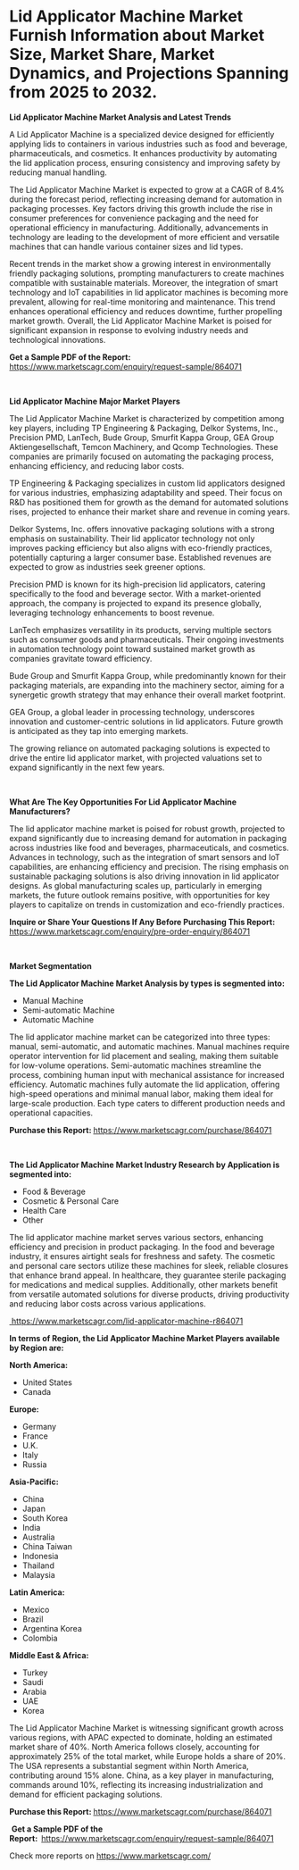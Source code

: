 <p><h1>Lid Applicator Machine Market Furnish Information about Market Size, Market Share, Market Dynamics, and Projections Spanning from 2025 to 2032.</h1></p><p><strong>Lid Applicator Machine Market Analysis and Latest Trends</strong></p>
<p><p>A Lid Applicator Machine is a specialized device designed for efficiently applying lids to containers in various industries such as food and beverage, pharmaceuticals, and cosmetics. It enhances productivity by automating the lid application process, ensuring consistency and improving safety by reducing manual handling.</p><p>The Lid Applicator Machine Market is expected to grow at a CAGR of 8.4% during the forecast period, reflecting increasing demand for automation in packaging processes. Key factors driving this growth include the rise in consumer preferences for convenience packaging and the need for operational efficiency in manufacturing. Additionally, advancements in technology are leading to the development of more efficient and versatile machines that can handle various container sizes and lid types.</p><p>Recent trends in the market show a growing interest in environmentally friendly packaging solutions, prompting manufacturers to create machines compatible with sustainable materials. Moreover, the integration of smart technology and IoT capabilities in lid applicator machines is becoming more prevalent, allowing for real-time monitoring and maintenance. This trend enhances operational efficiency and reduces downtime, further propelling market growth. Overall, the Lid Applicator Machine Market is poised for significant expansion in response to evolving industry needs and technological innovations.</p></p>
<p><strong>Get a Sample PDF of the Report:&nbsp;</strong> <a href="https://www.marketscagr.com/enquiry/request-sample/864071?utm_campaign=2390&utm_medium=2&utm_source=Github&utm_content=ia&utm_term=19022025&utm_id=lid-applicator-machine">https://www.marketscagr.com/enquiry/request-sample/864071</a></p>
<p>&nbsp;</p>
<p><strong>Lid Applicator Machine Major Market Players</strong></p>
<p><p>The Lid Applicator Machine Market is characterized by competition among key players, including TP Engineering & Packaging, Delkor Systems, Inc., Precision PMD, LanTech, Bude Group, Smurfit Kappa Group, GEA Group Aktiengesellschaft, Temcon Machinery, and Qcomp Technologies. These companies are primarily focused on automating the packaging process, enhancing efficiency, and reducing labor costs.</p><p>TP Engineering & Packaging specializes in custom lid applicators designed for various industries, emphasizing adaptability and speed. Their focus on R&D has positioned them for growth as the demand for automated solutions rises, projected to enhance their market share and revenue in coming years.</p><p>Delkor Systems, Inc. offers innovative packaging solutions with a strong emphasis on sustainability. Their lid applicator technology not only improves packing efficiency but also aligns with eco-friendly practices, potentially capturing a larger consumer base. Established revenues are expected to grow as industries seek greener options.</p><p>Precision PMD is known for its high-precision lid applicators, catering specifically to the food and beverage sector. With a market-oriented approach, the company is projected to expand its presence globally, leveraging technology enhancements to boost revenue.</p><p>LanTech emphasizes versatility in its products, serving multiple sectors such as consumer goods and pharmaceuticals. Their ongoing investments in automation technology point toward sustained market growth as companies gravitate toward efficiency.</p><p>Bude Group and Smurfit Kappa Group, while predominantly known for their packaging materials, are expanding into the machinery sector, aiming for a synergetic growth strategy that may enhance their overall market footprint.</p><p>GEA Group, a global leader in processing technology, underscores innovation and customer-centric solutions in lid applicators. Future growth is anticipated as they tap into emerging markets.</p><p>The growing reliance on automated packaging solutions is expected to drive the entire lid applicator market, with projected valuations set to expand significantly in the next few years.</p></p>
<p>&nbsp;</p>
<p><strong>What Are The Key Opportunities For Lid Applicator Machine Manufacturers?</strong></p>
<p><p>The lid applicator machine market is poised for robust growth, projected to expand significantly due to increasing demand for automation in packaging across industries like food and beverages, pharmaceuticals, and cosmetics. Advances in technology, such as the integration of smart sensors and IoT capabilities, are enhancing efficiency and precision. The rising emphasis on sustainable packaging solutions is also driving innovation in lid applicator designs. As global manufacturing scales up, particularly in emerging markets, the future outlook remains positive, with opportunities for key players to capitalize on trends in customization and eco-friendly practices.</p></p>
<p><strong>Inquire or Share Your Questions If Any Before Purchasing This Report:</strong> <a href="https://www.marketscagr.com/enquiry/pre-order-enquiry/864071?utm_campaign=2390&utm_medium=2&utm_source=Github&utm_content=ia&utm_term=19022025&utm_id=lid-applicator-machine">https://www.marketscagr.com/enquiry/pre-order-enquiry/864071</a></p>
<p>&nbsp;</p>
<p><strong>Market Segmentation</strong></p>
<p><strong>The Lid Applicator Machine Market Analysis by types is segmented into:</strong></p>
<p><ul><li>Manual Machine</li><li>Semi-automatic Machine</li><li>Automatic Machine</li></ul></p>
<p><p>The lid applicator machine market can be categorized into three types: manual, semi-automatic, and automatic machines. Manual machines require operator intervention for lid placement and sealing, making them suitable for low-volume operations. Semi-automatic machines streamline the process, combining human input with mechanical assistance for increased efficiency. Automatic machines fully automate the lid application, offering high-speed operations and minimal manual labor, making them ideal for large-scale production. Each type caters to different production needs and operational capacities.</p></p>
<p><strong>Purchase this Report:&nbsp;</strong><a href="https://www.marketscagr.com/purchase/864071?utm_campaign=2390&utm_medium=2&utm_source=Github&utm_content=ia&utm_term=19022025&utm_id=lid-applicator-machine">https://www.marketscagr.com/purchase/864071</a></p>
<p>&nbsp;</p>
<p><strong>The Lid Applicator Machine Market Industry Research by Application is segmented into:</strong></p>
<p><ul><li>Food & Beverage</li><li>Cosmetic & Personal Care</li><li>Health Care</li><li>Other</li></ul></p>
<p><p>The lid applicator machine market serves various sectors, enhancing efficiency and precision in product packaging. In the food and beverage industry, it ensures airtight seals for freshness and safety. The cosmetic and personal care sectors utilize these machines for sleek, reliable closures that enhance brand appeal. In healthcare, they guarantee sterile packaging for medications and medical supplies. Additionally, other markets benefit from versatile automated solutions for diverse products, driving productivity and reducing labor costs across various applications.</p></p>
<p><a href="https://www.marketscagr.com/lid-applicator-machine-r864071?utm_campaign=2390&utm_medium=2&utm_source=Github&utm_content=ia&utm_term=19022025&utm_id=lid-applicator-machine">&nbsp;https://www.marketscagr.com/lid-applicator-machine-r864071</a></p>
<p><strong>In terms of Region, the Lid Applicator Machine Market Players available by Region are:</strong></p>
<p>
    <p> <strong> North America: </strong>
        <ul>
            <li>United States</li>
            <li>Canada</li>
        </ul>
        </p> 
    <p> <strong> Europe: </strong>
        <ul>
            <li>Germany</li>
            <li>France</li>
            <li>U.K.</li>
            <li>Italy</li>
            <li>Russia</li>
        </ul>
        </p> 
    <p> <strong> Asia-Pacific: </strong>
        <ul>
            <li>China</li>
            <li>Japan</li>
            <li>South Korea</li>
            <li>India</li>
            <li>Australia</li>
            <li>China Taiwan</li>
            <li>Indonesia</li>
            <li>Thailand</li>
            <li>Malaysia</li>
        </ul>
        </p> 
    <p> <strong> Latin America: </strong>
        <ul>
            <li>Mexico</li>
            <li>Brazil</li>
            <li>Argentina Korea</li>
            <li>Colombia</li>
        </ul>
        </p> 
    <p> <strong> Middle East & Africa: </strong>
        <ul>
            <li>Turkey</li>
            <li>Saudi</li>
            <li>Arabia</li>
            <li>UAE</li>
            <li>Korea</li>
        </ul>
    </p>
    </p>
<p><p>The Lid Applicator Machine Market is witnessing significant growth across various regions, with APAC expected to dominate, holding an estimated market share of 40%. North America follows closely, accounting for approximately 25% of the total market, while Europe holds a share of 20%. The USA represents a substantial segment within North America, contributing around 15% alone. China, as a key player in manufacturing, commands around 10%, reflecting its increasing industrialization and demand for efficient packaging solutions.</p></p>
<p><strong>Purchase this Report: </strong><a href="https://www.marketscagr.com/purchase/864071?utm_campaign=2390&utm_medium=2&utm_source=Github&utm_content=ia&utm_term=19022025&utm_id=lid-applicator-machine">https://www.marketscagr.com/purchase/864071</a></p>
<p>&nbsp;<strong>Get a Sample PDF of the Report:&nbsp;&nbsp;</strong><a href="https://www.marketscagr.com/enquiry/request-sample/864071?utm_campaign=2390&utm_medium=2&utm_source=Github&utm_content=ia&utm_term=19022025&utm_id=lid-applicator-machine">https://www.marketscagr.com/enquiry/request-sample/864071</a></p>
<p><strong></strong></p>
<p>Check more reports on <a href="https://www.marketscagr.com/?utm_campaign=2390&utm_medium=2&utm_source=Github&utm_content=ia&utm_term=19022025&utm_id=lid-applicator-machine">https://www.marketscagr.com/</a></p>
